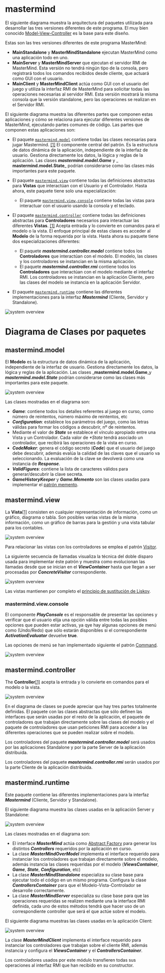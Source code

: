 # mastermind

El siguiente diagrama muestra la arquitectura del paquetes utilizada para desarrollar las tres versiones diferentes de este programa. El
muy bien conocido [Model-View-Controller](https://en.wikipedia.org/wiki/Model%E2%80%93view%E2%80%93controller) es la
base para este diseño.

Estas son las tres versiones diferentes de este programa MasterMind:
* **MainStandalone** y **MasterMindStandalone** ejecutan MasterMind como una aplicación todo en uno.
* **MainServer** y **MasterMindServer** que ejecutan el servidor RMI de MasterMind. Esta versión no tendrá ningún tipo 
  de la consola, pero registrará todos los comandos recibidos desde cliente, que actuará como GUI con el usuario.
* **MainClient** y **MasterMindClient** actúa como GUI con el usuario del juego y utiliza la interfaz RMI de MasterMind 
  para solicitar todas las operaciones necesarias al servidor RMI. Esta versión mostrará la misma consola que la versión 
  standalone, pero las operaciones se realizan en el Servidor RMI.

El siguiente diagrama muestra las diferentes partes que componen estas aplicaciones y cómo se relaciona para ejecutar 
diferentes versiones de MasterMind, ejecutando partes comunes de código. Las partes que componen estas aplicaciones son:

* El paquete [`mastermind.model`](#mastermindmodel) contiene todas las clases necesarias para jugar Mastermind. [[1]](https://en.wikipedia.org/wiki/Model%E2%80%93view%E2%80%93controller)
  El componente central del patrón. Es la estructura de datos dinámica de la aplicación, independiente de la interfaz 
  de usuario. Gestiona directamente los datos, la lógica y reglas de la aplicación. Las clases _**mastermind.model.Game**_
  y _ **mastermind.model.State**_ podrían considerarse como las clases más importantes para este paquete.

* El paquete [`mastermind.view`](#mastermindview) contiene todas las definiciones abstractas para **Vistas** que interactúan con el Usuario
  y el Controlador.  Hasta ahora, este paquete tiene solo una especialización:
  * El paquete [`mastermind.view,console`](#mastermindviewconsole) contiene todas las vistas para interactuar con el usuario usando la consola y el teclado.

* El paquete [`mastermind.controller`](#mastermindcontroller)  contiene todas las definiciones abstractas para **Controladores** necesarios para interactuar
  las diferentes **Vistas**. [[1]](https://en.wikipedia.org/wiki/Model%E2%80%93view%E2%80%93controller) Acepta entrada y
  lo convierte en comandos para el modelo o la vista. El enfoque principal de estas clases es acceder al **Modelo** de la 
  forma requerida por la vista. Hasta ahora su paquete tiene dos especializaciones diferentes:
  * El paquete _**mastermind.controller.model**_ contiene todos los **Controladores** que interactúan con el modelo. El modelo,
    las clases y los controladores se instancian en la misma aplicación.
  * El paquete _**mastermind.controller.rmi**_ contiene todos los **Controladores** que interactúan con el modelo mediante el
    interfaz RMI. Los controladores se instancian en la aplicación Cliente, pero las clases del modelo se instancia en la
    aplicación Servidor.

* El paquete [`mastermind.runtime`](#mastermindruntime) contiene las diferentes implementaciones para la interfaz _**Mastermind**_ (Cliente, Servidor y Standalone).
 
![system overview](http://www.plantuml.com/plantuml/proxy?cache=no&src=https://raw.githubusercontent.com/ciscoruiz/mastermind/distributed/doc/arquitectura.puml)

# Diagrama de Clases por paquetes

## mastermind.model

El **Modelo** es la estructura de datos dinámica de la aplicación, independiente de la interfaz de usuario. Gestiona 
directamente los datos, la lógica y reglas de la aplicación. Las clases _**mastermind.model.Game**_y _**mastermind.model.State**_ 
podrían considerarse como las clases más importantes para este paquete.

![system overview](http://www.plantuml.com/plantuml/proxy?cache=no&src=https://raw.githubusercontent.com/ciscoruiz/mastermind/distributed/doc/mastermind.model.puml)

Las clases mostradas en el diagrama son:
* _**Game**_: contiene todos los detalles referentes al juego en curso, como número de reintentos, número máximo de reintentos, etc
* _**Configuration**_: establece los parámetros del juego, como las letras válidas para formar los códigos a descubrir, nº de reintentos.
* Mediante el valor de _**State**_ se establece el vínculo apropiado entre una Vista y un Controlador. Cada valor de _**State*_ tendrá asociado
un controlador, que recibirá las operaciones de la vista en curso.
* _**CodeMaker**_: genera el código secreto (_**Code**_) que el usuario del juego debe descubrir, además evalúa la calidad de las claves
que el usuario va seleccionando. La evaluación de la clave se devolverá como una instancia de _**Response**_.
* _**ValidFigures**_: contiene la lista de caracteres válidos para generar/descubrir la clave secreta.   
* _**GameHistoryKeeper**_ y _**Game.Memento**_ son las clases usadas para implementar el [patrón memento](https://en.wikipedia.org/wiki/Memento_pattern).

## mastermind.view

La **Vista**[[1]](https://en.wikipedia.org/wiki/Model%E2%80%93view%E2%80%93controller) consisten en cualquier representación 
de información, como un gráfico, diagrama o tabla. Son posibles varias vistas de la misma información, como un gráfico de 
barras para la gestión y una vista tabular para los contables. 

![system overview](http://www.plantuml.com/plantuml/proxy?cache=no&src=https://raw.githubusercontent.com/ciscoruiz/mastermind/distributed/doc/mastermind.view.puml)

Para relacionar las vistas con los controladores se emplea el patrón [Visitor](https://en.wikipedia.org/wiki/Visitor_pattern). 

La siguiente secuencia de llamadas visualiza la técnica del doble disparo usada para implementar éste patrón y muestra 
como evolucionan las llamadas desde que se inician en el _**ViewContainer**_ hasta que llegan a ser procesadas por _**ConcreteVisitor**_ correspondiente.

![system overview](http://www.plantuml.com/plantuml/proxy?cache=no&src=https://raw.githubusercontent.com/ciscoruiz/mastermind/distributed/doc/mastermind.visitor.puml)

Las vistas mantienen por completo el [principio de sustitución de Liskov](https://en.wikipedia.org/wiki/Liskov_substitution_principle).

### mastermind.view.console

El componente _**PlayConsole**_ es el responsable de presentar las opciones y verificar que el usuario elija una opción 
válida entre todas las posibles opciones que pueden estar activas, ya qye hay algunas opciones de menú como (Undo/Redo) 
que sólo estarán disponibles si el correspondiente _**ActivationEvaluator**_ devuelve **true**.

Las opciones de menú se han implementado siguiente el patrón [Command](https://en.wikipedia.org/wiki/Command_pattern).

![system overview](http://www.plantuml.com/plantuml/proxy?cache=no&src=https://raw.githubusercontent.com/ciscoruiz/mastermind/distributed/doc/mastermind.view.menu.puml)

## mastermind.controller

The **Controller**[[1]](https://en.wikipedia.org/wiki/Model%E2%80%93view%E2%80%93controller) acepta la entrada y lo convierte 
en comandos para el modelo o la vista.

![system overview](http://www.plantuml.com/plantuml/proxy?cache=no&src=https://raw.githubusercontent.com/ciscoruiz/mastermind/distributed/doc/mastermind.controller.puml)

En el diagrama de clases se puede apreciar que hay tres partes totalmente definidas. El paquete con las clases abstractas 
que sólo definen las interfaces que serán usadas por el resto de la aplicación, el paquete de controladores que trabajan
directamente sobre las clases del modelo y el paquete de controladores que usan peticiones RMI para acceder a las diferentes
operaciones que se pueden realizar sobre el modelo.

Los controladores del paquete _**mastermind.controller.model**_ será usados por las aplicaciones Standalone y por la 
parte Server de la aplicación distribuida. 

Los controladores del paquete _**mastermind.controller.rmi**_ serán usados por la parte Cliente de la aplicación distribuida.

## mastermind.runtime

Este paquete contiene las diferentes implementaciones para la interfaz _**Mastermind**_ (Cliente, Servidor y Standalone).

El siguiente diagrama muestra las clases usadas en la aplicación Server y Standalone:

![system overview](http://www.plantuml.com/plantuml/proxy?cache=no&src=https://raw.githubusercontent.com/ciscoruiz/mastermind/distributed/doc/mastermind.runtime.overmodel.puml)

Las clases mostradas en el diagrama son:
* El interface _**MasterMind**_ actúa como [Abstract Factory](https://en.wikipedia.org/wiki/Abstract_factory_pattern#:~:text=The%20abstract%20factory%20pattern%20provides,without%20specifying%20their%20concrete%20classes.)
  para generar los distintos _**Controllers**_ requeridos por la aplicación en curso.
* La clase _**MasterMindOverModel**_ implementa el interface requerido para instanciar los controladores que trabajan directamente
sobre el modelo, además instancia las clases requeridas por el modelo (_**ViewsContainer**_, _**Game**_, _**State**_, _**Configuration**_, etc)
* La clase _**MasterMindStandalone**_ especializa su clase base para ejecutar todo el código en un mismo programa. Configura la
clase _**ControllersContainer**_ para que el Modelo-Vista-Controlador se desarrolle correctamente.
* La clase _**MasterMindServer**_ especializa su clase base para que las operaciones requeridas se realizen mediante una 
  la interface RMI definida, cada uno de estos métodos tendrá que hacer uso de un correspondiente controller que será 
  el que actúe sobre el modelo.
  
  
El siguiente diagrama muestras las clases usadas en la aplicación Client:

![system overview](http://www.plantuml.com/plantuml/proxy?cache=no&src=https://raw.githubusercontent.com/ciscoruiz/mastermind/distributed/doc/mastermind.runtime.client.puml)

La clase _**MasterMindClient**_ implementa el interface requerido para instanciar los controladores que trabajan sobre
el cliente RMI, además instancia y configura el _**ViewsContainer**_ y el _**ControllersContainer**_.
  
Los controladores usados por este módulo transfieren todas sus operaciones al interfaz RMI que han recibido en su constructor.